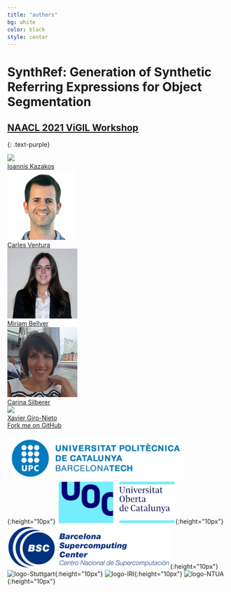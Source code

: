 ```yaml
---
title: "authors"
bg: white
color: black
style: center
---
```


# SynthRef: Generation of Synthetic Referring Expressions for Object Segmentation
## [NAACL 2021 ViGIL Workshop](https://vigilworkshop.github.io/)
{: .text-purple}

<div class="author">
    <a href="https://www.linkedin.com/in/giannis-kazakos/" target="_blank">
      <div class="authorphoto"><img src="./img/autors/IoannisKazakos-160x160.jpg"></div>
      <div>Ioannis Kazakos</div>
    </a>
</div>
<div class="author">
    <a href="http://sunai.uoc.edu/index.php/2016/10/13/dr-carles-ventura/" target="_blank">
      <div class="authorphoto"><img src="./img/authors/CarlesVentura-160x160.jpg"></div>
      <div>Carles Ventura</div>
    </a>
</div>
<div class="author">
    <a href="https://www.linkedin.com/in/mbellver/" target="_blank">
      <div class="authorphoto"><img src="./img/authors/MiriamBellver-160x160.jpg"></div>
      <div>Miriam Bellver</div>
    </a>
</div>
<div class="author">
    <a href="https://sites.google.com/view/carinasilberer/home" target="_blank">
      <div class="authorphoto"><img src="./img/authors/CarinaSilberer-160x160.jpg"></div>
      <div>Carina Silberer </div>
    </a>
</div>
<div class="author">
    <a href="https://imatge.upc.edu/web/people/xavier-giro" target="_blank">
      <div class="authorphoto"><img src="./assets/XavierGiro-160x160.jpg"></div>
      <div>Xavier Giro-Nieto</div>
    </a>
</div>


<span id="forkongithub">
  <a href="{{ site.source_link }}" class="bg-blue">
    Fork me on GitHub
  </a>
</span>


![logo-UPC](./img/logos/upc-positiu.jpg){:height="10px"}
![logo-UOC](./img/logos/uoc_logo.jpeg){:height="10px"}
![logo-BSC](./img/logos/bsc_logo.png){:height="10px"}
![logo-Stuttgart](./img/logos/stuttgart_logo.jpeg){:height="10px"}
![logo-IRI](./img/logos/stuttgart_logo.jpeg){:height="10px"}
![logo-NTUA](./img/logos/ntua_logo.jpeg){:height="10px"}
